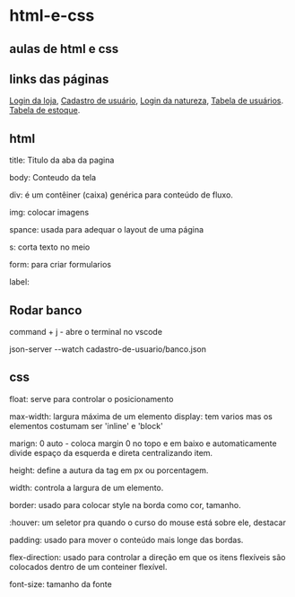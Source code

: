 # html-e-css

## aulas de html e css

  ## links das páginas
  [Login da loja](https://isabeledelimaoliveira.github.io/html-e-css/),
  [Cadastro de usuário](https://isabeledelimaoliveira.github.io/html-e-css/cadastro-de-usuario/),
  [Login da natureza](https://isabeledelimaoliveira.github.io/html-e-css/login-natureza/),
  [Tabela de usuários](https://isabeledelimaoliveira.github.io/html-e-css/tabela-usuarios/).
  [Tabela de estoque](https://isabeledelimaoliveira.github.io/html-e-css/tabela-estoque-de-produtos/).

## html

title: Titulo da aba da pagina

body: Conteudo da tela

div: é um contêiner (caixa) genérica para conteúdo de fluxo.

img: colocar imagens

spance: usada para adequar o layout de uma página

s: corta texto no meio

form: para criar formularios

label:

   

## Rodar banco

command + j - abre o terminal no vscode

json-server --watch cadastro-de-usuario/banco.json

  
## css

float: serve para controlar o posicionamento

max-width: largura máxima de um elemento
display: tem varios mas os elementos costumam ser 'inline' e 'block'

  

marign: 0 auto - coloca margin 0 no topo e em baixo e automaticamente divide espaço da esquerda e direta centralizando item.

  

height: define a autura da tag em px ou porcentagem.

width: controla a largura de um elemento.

  

border: usado para colocar style na borda como cor, tamanho.

  

:houver: um seletor pra quando o curso do mouse está sobre ele, destacar

  

padding: usado para mover o conteúdo mais longe das bordas.

  

flex-direction: usado para controlar a direção em que os itens flexíveis são colocados dentro de um conteiner flexível.

  

font-size: tamanho da fonte